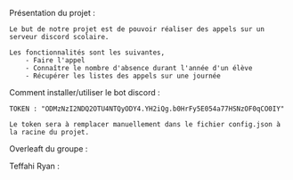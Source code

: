 Présentation du projet :

    Le but de notre projet est de pouvoir réaliser des appels sur un serveur discord scolaire.

    Les fonctionnalités sont les suivantes,
        - Faire l'appel
        - Connaître le nombre d'absence durant l'année d'un élève
        - Récupérer les listes des appels sur une journée


Comment installer/utiliser le bot discord :

    TOKEN : "ODMzNzI2NDQ2OTU4NTQyODY4.YH2iQg.b0HrFy5E054a77HSNzOF0qCO0IY"

    Le token sera à remplacer manuellement dans le fichier config.json à la racine du projet.

Overleaft du groupe :

Teffahi Ryan :